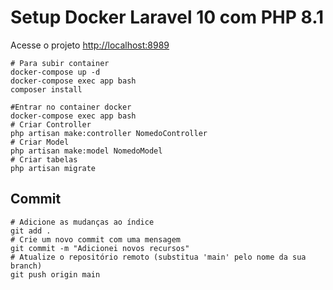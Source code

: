 
# Setup Docker Laravel 10 com PHP 8.1
Acesse o projeto
[http://localhost:8989](http://localhost:8989)

```
# Para subir container
docker-compose up -d 
docker-compose exec app bash
composer install
```

```
#Entrar no container docker
docker-compose exec app bash
# Criar Controller
php artisan make:controller NomedoController
# Criar Model
php artisan make:model NomedoModel
# Criar tabelas
php artisan migrate  
```

## Commit

```
# Adicione as mudanças ao índice
git add .
# Crie um novo commit com uma mensagem
git commit -m "Adicionei novos recursos"
# Atualize o repositório remoto (substitua 'main' pelo nome da sua branch)
git push origin main
```
